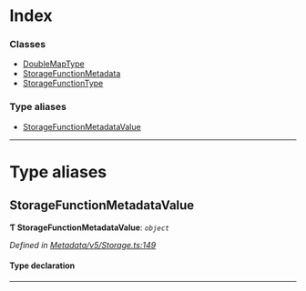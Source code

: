 

# Index

### Classes

* [DoubleMapType](../classes/_metadata_v5_storage_.doublemaptype.md)
* [StorageFunctionMetadata](../classes/_metadata_v5_storage_.storagefunctionmetadata.md)
* [StorageFunctionType](../classes/_metadata_v5_storage_.storagefunctiontype.md)

### Type aliases

* [StorageFunctionMetadataValue](_metadata_v5_storage_.md#storagefunctionmetadatavalue)

---

# Type aliases

<a id="storagefunctionmetadatavalue"></a>

##  StorageFunctionMetadataValue

**Ƭ StorageFunctionMetadataValue**: *`object`*

*Defined in [Metadata/v5/Storage.ts:149](https://github.com/polkadot-js/api/blob/5533b1b/packages/types/src/Metadata/v5/Storage.ts#L149)*

#### Type declaration

___

